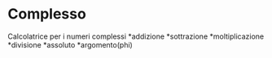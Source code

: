 # Complesso
Calcolatrice per i numeri complessi 
*addizione
*sottrazione
*moltiplicazione
*divisione
*assoluto
*argomento(phi)
